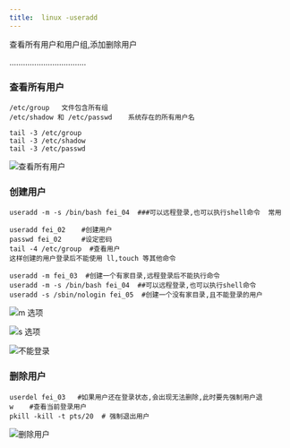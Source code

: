 ```yaml
---
title:  linux -useradd 
---
```


查看所有用户和用户组,添加删除用户

..................................

###  查看所有用户

```
/etc/group   文件包含所有组
/etc/shadow 和 /etc/passwd    系统存在的所有用户名

tail -3 /etc/group
tail -3 /etc/shadow
tail -3 /etc/passwd
```

![查看所有用户](/img/ubuntu/linux_command/linux_useradd/user.png "查看所有用户")

### 创建用户

```
useradd -m -s /bin/bash fei_04  ###可以远程登录,也可以执行shell命令  常用

useradd fei_02    #创建用户
passwd fei_02     #设定密码
tail -4 /etc/group  #查看用户
这样创建的用户登录后不能使用 ll,touch 等其他命令

useradd -m fei_03  #创建一个有家目录,远程登录后不能执行命令
useradd -m -s /bin/bash fei_04  ##可以远程登录,也可以执行shell命令
useradd -s /sbin/nologin fei_05  #创建一个没有家目录,且不能登录的用户

```

![m 选项](/img/ubuntu/linux_command/linux_useradd/m.png "m 选项")

![s 选项](/img/ubuntu/linux_command/linux_useradd/s.png "s 选项")

![不能登录](/img/ubuntu/linux_command/linux_useradd/no_login.png "不能登录")

### 删除用户

```
userdel fei_03   #如果用户还在登录状态,会出现无法删除,此时要先强制用户退
w    #查看当前登录用户
pkill -kill -t pts/20  # 强制退出用户
```

![删除用户](/img/ubuntu/linux_command/linux_useradd/userdel.png "删除用户")

